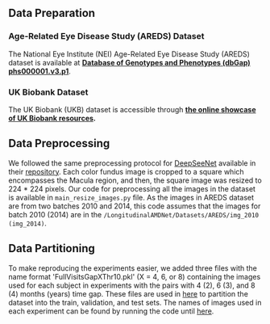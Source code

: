 ## Data Preparation

### Age-Related Eye Disease Study (AREDS) Dataset
The National Eye Institute (NEI) Age-Related Eye Disease Study (AREDS) dataset is available at **[Database of Genotypes and Phenotypes (dbGap) phs000001.v3.p1](https://www.ncbi.nlm.nih.gov/projects/gap/cgi-bin/study.cgi?study_id=phs000001.v3.p1)**. 

### UK Biobank Dataset
The UK Biobank (UKB) dataset is accessible through **[the online showcase of UK Biobank resources](https://biobank.ndph.ox.ac.uk/crystal/).**

## Data Preprocessing

We followed the same preprocessing protocol for [DeepSeeNet](https://www.sciencedirect.com/science/article/pii/S0161642018321857?casa_token=-DUY6w9R7wwAAAAA:q1iL-PXTXh7a_xVTZGXWYosxrQQnHXezan2Ow8E_ZFnNwB7ARLl7F9ryia_6b66V04yHU-Y0Cg) available in their [repository](https://github.com/ncbi-nlp/DeepSeeNet). Each color fundus image is cropped to a square which encompasses the Macula region, and then, the square image was resized to 224 * 224 pixels. Our code for preprocessing all the images in the dataset is available in `main_resize_images.py` file. As the images in AREDS dataset are from two batches 2010 and 2014, this code assumes that the images for batch 2010 (2014) are in the `/LongitudinalAMDNet/Datasets/AREDS/img_2010 (img_2014)`.

## Data Partitioning

To make reproducing the experiments easier, we added three files with the name format 'FullVisitsGapXThr10.pkl' (X = 4, 6, or 8) containing the images used for each subject in experiments with the pairs with 4 (2), 6 (3), and 8 (4) months (years) time gap. These files are used in [here](https://github.com/Alii-Ganjj/LongitudinalAMDNet/blob/9deb08bb3f91c1979d1a7ec5cdc615512d28464c/Data/AMDDataAREDS.py#L176) to partition the dataset into the train, validation, and test sets. The names of images used in each experiment can be found by running the code until [here](https://github.com/Alii-Ganjj/LongitudinalAMDNet/blob/9deb08bb3f91c1979d1a7ec5cdc615512d28464c/Data/AMDDataAREDS.py#L164).


